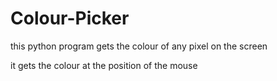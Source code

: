 # Colour-Picker

this python program gets the colour of any pixel on the screen 

it gets the colour at the position of the mouse
